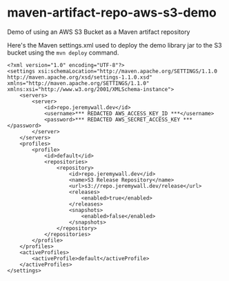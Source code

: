 # maven-artifact-repo-aws-s3-demo
Demo of using an AWS S3 Bucket as a Maven artifact repository

Here's the Maven settings.xml used to deploy the demo library jar to the S3 bucket using the `mvn deploy` command.

```
<?xml version="1.0" encoding="UTF-8"?>
<settings xsi:schemaLocation="http://maven.apache.org/SETTINGS/1.1.0 http://maven.apache.org/xsd/settings-1.1.0.xsd" xmlns="http://maven.apache.org/SETTINGS/1.1.0" xmlns:xsi="http://www.w3.org/2001/XMLSchema-instance">
	<servers>
		<server>
			<id>repo.jeremywall.dev</id>
			<username>*** REDACTED AWS_ACCESS_KEY_ID ***</username>
			<password>*** REDACTED AWS_SECRET_ACCESS_KEY ***</password>
		</server>
	</servers>
	<profiles>
		<profile>
			<id>default</id>
			<repositories>
				<repository>
					<id>repo.jeremywall.dev</id>
					<name>S3 Release Repository</name>
					<url>s3://repo.jeremywall.dev/release</url>
					<releases>
						<enabled>true</enabled>
					</releases>
					<snapshots>
						<enabled>false</enabled>
					</snapshots>
				</repository>
			</repositories>
		</profile>
	</profiles>
	<activeProfiles>
		<activeProfile>default</activeProfile>
	</activeProfiles>
</settings>

```
